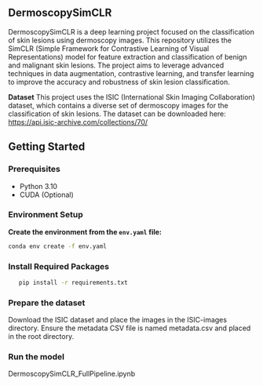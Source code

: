 ## DermoscopySimCLR

DermoscopySimCLR is a deep learning project focused on the classification of skin lesions using dermoscopy images. This repository utilizes the SimCLR (Simple Framework for Contrastive Learning of Visual Representations) model for feature extraction and classification of benign and malignant skin lesions. The project aims to leverage advanced techniques in data augmentation, contrastive learning, and transfer learning to improve the accuracy and robustness of skin lesion classification.

**Dataset**
This project uses the ISIC (International Skin Imaging Collaboration) dataset, which contains a diverse set of dermoscopy images for the classification of skin lesions. The dataset can be downloaded here: https://api.isic-archive.com/collections/70/

## Getting Started

### Prerequisites
- Python 3.10
- CUDA (Optional)

### Environment Setup
**Create the environment from the `env.yaml` file:**

   ```bash
   conda env create -f env.yaml
```

### Install Required Packages
```bash
   pip install -r requirements.txt
```

### Prepare the dataset

Download the ISIC dataset and place the images in the ISIC-images directory.
Ensure the metadata CSV file is named metadata.csv and placed in the root directory.

### Run the model

DermoscopySimCLR_FullPipeline.ipynb
